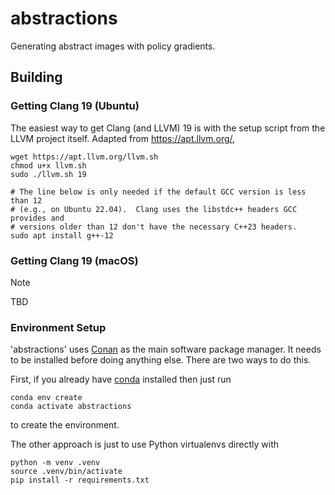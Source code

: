 # abstractions
Generating abstract images with policy gradients.

## Building

### Getting Clang 19 (Ubuntu)

The easiest way to get Clang (and LLVM) 19 is with the setup script from the
LLVM project itself.  Adapted from https://apt.llvm.org/,

```shell
wget https://apt.llvm.org/llvm.sh
chmod u+x llvm.sh
sudo ./llvm.sh 19

# The line below is only needed if the default GCC version is less than 12
# (e.g., on Ubuntu 22.04).  Clang uses the libstdc++ headers GCC provides and
# versions older than 12 don't have the necessary C++23 headers.
sudo apt install g++-12
```

### Getting Clang 19 (macOS)

> [!NOTE]
> TBD

### Environment Setup

'abstractions' uses [Conan](https://conan.io/) as the main software package
manager.  It needs to be installed before doing anything else.  There are two
ways to do this.

First, if you already have [conda](https://docs.conda.io/en/latest/) installed
then just run

```shell
conda env create
conda activate abstractions
```

to create the environment.

The other approach is just to use Python virtualenvs directly with

```shell
python -m venv .venv
source .venv/bin/activate
pip install -r requirements.txt
```
